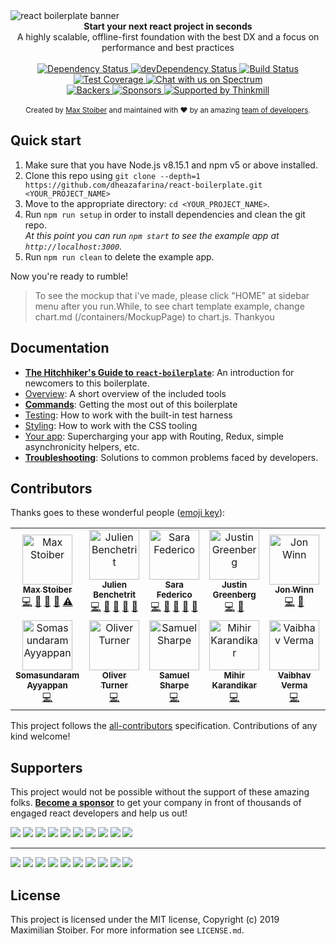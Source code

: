 <img src="https://raw.githubusercontent.com/react-boilerplate/react-boilerplate-brand/master/assets/banner-metal-optimized.jpg" alt="react boilerplate banner" align="center" />

<br />

<div align="center"><strong>Start your next react project in seconds</strong></div>
<div align="center">A highly scalable, offline-first foundation with the best DX and a focus on performance and best practices</div>

<br />

<div align="center">
  <!-- Dependency Status -->
  <a href="https://david-dm.org/react-boilerplate/react-boilerplate">
    <img src="https://david-dm.org/react-boilerplate/react-boilerplate.svg" alt="Dependency Status" />
  </a>
  <!-- devDependency Status -->
  <a href="https://david-dm.org/react-boilerplate/react-boilerplate#info=devDependencies">
    <img src="https://david-dm.org/react-boilerplate/react-boilerplate/dev-status.svg" alt="devDependency Status" />
  </a>
  <!-- Build Status -->
  <a href="https://travis-ci.org/react-boilerplate/react-boilerplate">
    <img src="https://travis-ci.org/react-boilerplate/react-boilerplate.svg" alt="Build Status" />
  </a>
  <!-- Test Coverage -->
  <a href="https://coveralls.io/r/react-boilerplate/react-boilerplate">
    <img src="https://coveralls.io/repos/github/react-boilerplate/react-boilerplate/badge.svg" alt="Test Coverage" />
  </a>
  <a href="https://spectrum.chat/react-boilerplate">
  <img alt="Chat with us on Spectrum" src="https://withspectrum.github.io/badge/badge.svg" />
</a>

</div>
<div align="center">
    <!-- Backers -->
  <a href="#backers">
    <img src="https://opencollective.com/react-boilerplate/backers/badge.svg" alt="Backers" />
  </a>
      <!-- Sponsors -->
  <a href="#sponsors">
    <img src="https://opencollective.com/react-boilerplate/sponsors/badge.svg" alt="Sponsors" />
  </a>
  <a href="http://thinkmill.com.au/?utm_source=github&utm_medium=badge&utm_campaign=react-boilerplate">
    <img alt="Supported by Thinkmill" src="https://thinkmill.github.io/badge/heart.svg" />
  </a>
</div>

<br />

<div align="center">
  <sub>Created by <a href="https://twitter.com/mxstbr">Max Stoiber</a> and maintained with ❤️ by an amazing <a href="https://github.com/orgs/react-boilerplate/people">team of developers</a>.</sub>
</div>

## Quick start

1.  Make sure that you have Node.js v8.15.1 and npm v5 or above installed.
2.  Clone this repo using `git clone --depth=1 https://github.com/dheazafarina/react-boilerplate.git <YOUR_PROJECT_NAME>`
3.  Move to the appropriate directory: `cd <YOUR_PROJECT_NAME>`.<br />
4.  Run `npm run setup` in order to install dependencies and clean the git repo.<br />
    _At this point you can run `npm start` to see the example app at `http://localhost:3000`._
5.  Run `npm run clean` to delete the example app.

Now you're ready to rumble!

> To see the mockup that i've made, please click "HOME" at sidebar menu after you run.While, to see chart template example, change chart.md (/containers/MockupPage) to chart.js. Thankyou

## Documentation

- [**The Hitchhiker's Guide to `react-boilerplate`**](docs/general/introduction.md): An introduction for newcomers to this boilerplate.
- [Overview](docs/general): A short overview of the included tools
- [**Commands**](docs/general/commands.md): Getting the most out of this boilerplate
- [Testing](docs/testing): How to work with the built-in test harness
- [Styling](docs/css): How to work with the CSS tooling
- [Your app](docs/js): Supercharging your app with Routing, Redux, simple
  asynchronicity helpers, etc.
- [**Troubleshooting**](docs/general/gotchas.md): Solutions to common problems faced by developers.

## Contributors

Thanks goes to these wonderful people ([emoji key](https://allcontributors.org/docs/en/emoji-key)):

<!-- ALL-CONTRIBUTORS-LIST:START - Do not remove or modify this section -->
<!-- prettier-ignore -->
<table><tr><td align="center"><a href="https://mxstbr.com"><img src="https://avatars0.githubusercontent.com/u/7525670?v=4" width="80px;" alt="Max Stoiber"/><br /><sub><b>Max Stoiber</b></sub></a><br /><a href="https://github.com/react-boilerplate/react-boilerplate/commits?author=mxstbr" title="Code">💻</a> <a href="https://github.com/react-boilerplate/react-boilerplate/commits?author=mxstbr" title="Documentation">📖</a> <a href="#ideas-mxstbr" title="Ideas, Planning, & Feedback">🤔</a> <a href="#review-mxstbr" title="Reviewed Pull Requests">👀</a> <a href="https://github.com/react-boilerplate/react-boilerplate/commits?author=mxstbr" title="Tests">⚠️</a></td><td align="center"><a href="https://julien.engineering/"><img src="https://avatars2.githubusercontent.com/u/8948127?v=4" width="80px;" alt="Julien Benchetrit"/><br /><sub><b>Julien Benchetrit</b></sub></a><br /><a href="https://github.com/react-boilerplate/react-boilerplate/commits?author=julienben" title="Code">💻</a> <a href="#question-julienben" title="Answering Questions">💬</a> <a href="https://github.com/react-boilerplate/react-boilerplate/commits?author=julienben" title="Documentation">📖</a> <a href="#review-julienben" title="Reviewed Pull Requests">👀</a> <a href="#maintenance-julienben" title="Maintenance">🚧</a></td><td align="center"><a href="http://sarafederi.co"><img src="https://avatars1.githubusercontent.com/u/15176096?v=4" width="80px;" alt="Sara Federico"/><br /><sub><b>Sara Federico</b></sub></a><br /><a href="https://github.com/react-boilerplate/react-boilerplate/commits?author=gretzky" title="Code">💻</a> <a href="#review-gretzky" title="Reviewed Pull Requests">👀</a> <a href="#question-gretzky" title="Answering Questions">💬</a> <a href="https://github.com/react-boilerplate/react-boilerplate/commits?author=gretzky" title="Documentation">📖</a> <a href="#maintenance-gretzky" title="Maintenance">🚧</a></td><td align="center"><a href="https://justingreenberg.com"><img src="https://avatars1.githubusercontent.com/u/1539088?v=4" width="80px;" alt="Justin Greenberg"/><br /><sub><b>Justin Greenberg</b></sub></a><br /><a href="https://github.com/react-boilerplate/react-boilerplate/commits?author=justingreenberg" title="Code">💻</a> <a href="#review-justingreenberg" title="Reviewed Pull Requests">👀</a></td><td align="center"><a href="https://github.com/jwinn"><img src="https://avatars3.githubusercontent.com/u/891726?v=4" width="80px;" alt="Jon Winn"/><br /><sub><b>Jon Winn</b></sub></a><br /><a href="https://github.com/react-boilerplate/react-boilerplate/commits?author=jwinn" title="Code">💻</a> <a href="#review-jwinn" title="Reviewed Pull Requests">👀</a></td><td align="center"><a href="https://meester-johan.info/"><img src="https://avatars2.githubusercontent.com/u/474743?v=4" width="80px;" alt="Johan Meester"/><br /><sub><b>Johan Meester</b></sub></a><br /><a href="https://github.com/react-boilerplate/react-boilerplate/commits?author=Mensae" title="Code">💻</a> <a href="https://github.com/react-boilerplate/react-boilerplate/commits?author=Mensae" title="Tests">⚠️</a> <a href="https://github.com/react-boilerplate/react-boilerplate/commits?author=Mensae" title="Documentation">📖</a></td><td align="center"><a href="https://github.com/Dattaya"><img src="https://avatars3.githubusercontent.com/u/387256?v=4" width="80px;" alt="Yaroslav Kiliba"/><br /><sub><b>Yaroslav Kiliba</b></sub></a><br /><a href="https://github.com/react-boilerplate/react-boilerplate/commits?author=Dattaya" title="Code">💻</a></td><td align="center"><a href="https://github.com/gihrig"><img src="https://avatars2.githubusercontent.com/u/1481063?v=4" width="80px;" alt="Glen Ihrig"/><br /><sub><b>Glen Ihrig</b></sub></a><br /><a href="https://github.com/react-boilerplate/react-boilerplate/commits?author=gihrig" title="Code">💻</a></td></tr><tr><td align="center"><a href="https://github.com/somus"><img src="https://avatars3.githubusercontent.com/u/1802828?v=4" width="80px;" alt="Somasundaram Ayyappan"/><br /><sub><b>Somasundaram Ayyappan</b></sub></a><br /><a href="https://github.com/react-boilerplate/react-boilerplate/commits?author=somus" title="Code">💻</a></td><td align="center"><a href="https://www.codedsignal.co.uk/"><img src="https://avatars0.githubusercontent.com/u/21795?v=4" width="80px;" alt="Oliver Turner"/><br /><sub><b>Oliver Turner</b></sub></a><br /><a href="https://github.com/react-boilerplate/react-boilerplate/commits?author=oliverturner" title="Code">💻</a></td><td align="center"><a href="https://github.com/samit4me"><img src="https://avatars3.githubusercontent.com/u/3248531?v=4" width="80px;" alt="Samuel Sharpe"/><br /><sub><b>Samuel Sharpe</b></sub></a><br /><a href="https://github.com/react-boilerplate/react-boilerplate/commits?author=samit4me" title="Code">💻</a></td><td align="center"><a href="https://karandikarmihir.github.io/"><img src="https://avatars3.githubusercontent.com/u/17466938?v=4" width="80px;" alt="Mihir Karandikar"/><br /><sub><b>Mihir Karandikar</b></sub></a><br /><a href="https://github.com/react-boilerplate/react-boilerplate/commits?author=KarandikarMihir" title="Code">💻</a></td><td align="center"><a href="http://www.vverma.net"><img src="https://avatars2.githubusercontent.com/u/627846?v=4" width="80px;" alt="Vaibhav Verma"/><br /><sub><b>Vaibhav Verma</b></sub></a><br /><a href="https://github.com/react-boilerplate/react-boilerplate/commits?author=v" title="Code">💻</a></td><td align="center"><a href="https://imagineclarity.com"><img src="https://avatars1.githubusercontent.com/u/4217871?v=4" width="80px;" alt="Sébastien Dubois"/><br /><sub><b>Sébastien Dubois</b></sub></a><br /><a href="https://github.com/react-boilerplate/react-boilerplate/commits?author=sedubois" title="Code">💻</a></td><td align="center"><a href="https://www.chaintng.com"><img src="https://avatars2.githubusercontent.com/u/2979072?v=4" width="80px;" alt="Chainarong Tangsurakit"/><br /><sub><b>Chainarong Tangsurakit</b></sub></a><br /><a href="https://github.com/react-boilerplate/react-boilerplate/commits?author=chaintng" title="Code">💻</a></td><td align="center"><a href="https://amilajack.com"><img src="https://avatars1.githubusercontent.com/u/6374832?v=4" width="80px;" alt="Amila Welihinda"/><br /><sub><b>Amila Welihinda</b></sub></a><br /><a href="https://github.com/react-boilerplate/react-boilerplate/commits?author=amilajack" title="Code">💻</a></td></tr></table>

<!-- ALL-CONTRIBUTORS-LIST:END -->

This project follows the [all-contributors](https://github.com/all-contributors/all-contributors) specification. Contributions of any kind welcome!


## Supporters

This project would not be possible without the support of these amazing folks. [**Become a sponsor**](https://opencollective.com/react-boilerplate) to get your company in front of thousands of engaged react developers and help us out!

<a href="https://opencollective.com/react-boilerplate/bronze-sponsor/0/website" target="_blank"><img src="https://opencollective.com/react-boilerplate/bronze-sponsor/0/avatar.svg"></a>
<a href="https://opencollective.com/react-boilerplate/bronze-sponsor/1/website" target="_blank"><img src="https://opencollective.com/react-boilerplate/bronze-sponsor/1/avatar.svg"></a>
<a href="https://opencollective.com/react-boilerplate/bronze-sponsor/2/website" target="_blank"><img src="https://opencollective.com/react-boilerplate/bronze-sponsor/2/avatar.svg"></a>
<a href="https://opencollective.com/react-boilerplate/bronze-sponsor/3/website" target="_blank"><img src="https://opencollective.com/react-boilerplate/bronze-sponsor/3/avatar.svg"></a>
<a href="https://opencollective.com/react-boilerplate/bronze-sponsor/4/website" target="_blank"><img src="https://opencollective.com/react-boilerplate/bronze-sponsor/4/avatar.svg"></a>
<a href="https://opencollective.com/react-boilerplate/bronze-sponsor/5/website" target="_blank"><img src="https://opencollective.com/react-boilerplate/bronze-sponsor/5/avatar.svg"></a>
<a href="https://opencollective.com/react-boilerplate/bronze-sponsor/6/website" target="_blank"><img src="https://opencollective.com/react-boilerplate/bronze-sponsor/6/avatar.svg"></a>
<a href="https://opencollective.com/react-boilerplate/bronze-sponsor/7/website" target="_blank"><img src="https://opencollective.com/react-boilerplate/bronze-sponsor/7/avatar.svg"></a>
<a href="https://opencollective.com/react-boilerplate/bronze-sponsor/8/website" target="_blank"><img src="https://opencollective.com/react-boilerplate/bronze-sponsor/8/avatar.svg"></a>
<a href="https://opencollective.com/react-boilerplate/bronze-sponsor/9/website" target="_blank"><img src="https://opencollective.com/react-boilerplate/bronze-sponsor/9/avatar.svg"></a>

---

<a href="https://opencollective.com/react-boilerplate/backer/0/website" target="_blank"><img src="https://opencollective.com/react-boilerplate/backer/0/avatar.svg"></a>
<a href="https://opencollective.com/react-boilerplate/backer/1/website" target="_blank"><img src="https://opencollective.com/react-boilerplate/backer/1/avatar.svg"></a>
<a href="https://opencollective.com/react-boilerplate/backer/2/website" target="_blank"><img src="https://opencollective.com/react-boilerplate/backer/2/avatar.svg"></a>
<a href="https://opencollective.com/react-boilerplate/backer/3/website" target="_blank"><img src="https://opencollective.com/react-boilerplate/backer/3/avatar.svg"></a>
<a href="https://opencollective.com/react-boilerplate/backer/4/website" target="_blank"><img src="https://opencollective.com/react-boilerplate/backer/4/avatar.svg"></a>
<a href="https://opencollective.com/react-boilerplate/backer/5/website" target="_blank"><img src="https://opencollective.com/react-boilerplate/backer/5/avatar.svg"></a>
<a href="https://opencollective.com/react-boilerplate/backer/6/website" target="_blank"><img src="https://opencollective.com/react-boilerplate/backer/6/avatar.svg"></a>
<a href="https://opencollective.com/react-boilerplate/backer/7/website" target="_blank"><img src="https://opencollective.com/react-boilerplate/backer/7/avatar.svg"></a>
<a href="https://opencollective.com/react-boilerplate/backer/8/website" target="_blank"><img src="https://opencollective.com/react-boilerplate/backer/8/avatar.svg"></a>
<a href="https://opencollective.com/react-boilerplate/backer/9/website" target="_blank"><img src="https://opencollective.com/react-boilerplate/backer/9/avatar.svg"></a>

## License

This project is licensed under the MIT license, Copyright (c) 2019 Maximilian
Stoiber. For more information see `LICENSE.md`.
